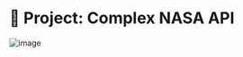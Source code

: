 # 🚀 Project: Complex NASA API

![image](https://user-images.githubusercontent.com/102604674/167641822-2f33bbf9-274e-47a9-ab22-db84667a432a.png)
